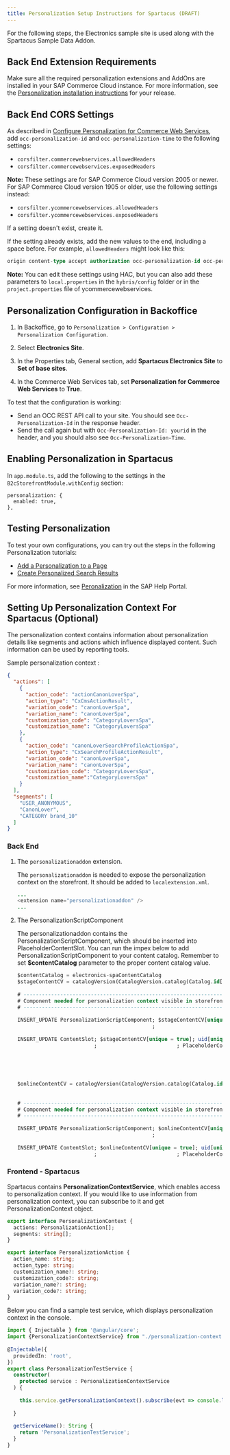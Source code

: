 ```yaml
---
title: Personalization Setup Instructions for Spartacus (DRAFT)
---
```


For the following steps, the Electronics sample site is used along with the Spartacus Sample Data Addon.

## Back End Extension Requirements

Make sure all the required personalization extensions and AddOns are installed in your SAP Commerce Cloud instance. For more information, see the [Personalization installation instructions](https://help.sap.com/viewer/86dd1373053a4c2da8f9885cc9fbe55d/latest/en-US/6a0dae49ef2c4fe3b475084079cb7360.html) for your release.

## Back End CORS Settings

As described in [Configure Personalization for Commerce Web Services](https://help.sap.com/viewer/86dd1373053a4c2da8f9885cc9fbe55d/latest/en-US/e970070f997041c7b3f3e77fcb762744.html), add `occ-personalization-id` and `occ-personalization-time` to the following settings:

- `corsfilter.commercewebservices.allowedHeaders`
- `corsfilter.commercewebservices.exposedHeaders`

**Note:** These settings are for SAP Commerce Cloud version 2005 or newer. For SAP Commerce Cloud version 1905 or older, use the following settings instead:

- `corsfilter.ycommercewebservices.allowedHeaders`
- `corsfilter.ycommercewebservices.exposedHeaders`

If a setting doesn't exist, create it.

If the setting already exists, add the new values to the end, including a space before. For example, `allowedHeaders` might look like this:

```sql
origin content-type accept authorization occ-personalization-id occ-personalization-time
```

**Note:** You can edit these settings using HAC, but you can also add these parameters to `local.properties` in the `hybris/config` folder or in the `project.properties` file of ycommercewebservices.

## Personalization Configuration in Backoffice

1. In Backoffice, go to `Personalization > Configuration > Personalization Configuration`.

2. Select **Electronics Site**.

3. In the Properties tab, General section, add **Spartacus Electronics Site** to **Set of base sites**.

4. In the Commerce Web Services tab, set **Personalization for Commerce Web Services** to **True**.

  To test that the configuration is working:

  - Send an OCC REST API call to your site. You should see `Occ-Personalization-Id` in the response header. 
  - Send the call again but with `Occ-Personalization-Id: yourid` in the header,  and you should also see `Occ-Personalization-Time`.

## Enabling Personalization in Spartacus

In `app.module.ts`, add the following to the settings in the `B2cStorefrontModule.withConfig` section:

```
personalization: {
  enabled: true,
},
```

## Testing Personalization

To test your own configurations, you can try out the steps in the following Personalization tutorials:

- [Add a Personalization to a Page](https://enable.cx.sap.com/media/Add+a+Personalization+to+a+Page+-+SAP+Commerce+Cloud/1_0nu4ayiu)
- [Create Personalized Search Results](https://enable.cx.sap.com/media/Create+Personalized+Search+Results+-+SAP+Commerce+Cloud/1_5dhey09h)

For more information, see [Peronalization](https://help.sap.com/viewer/86dd1373053a4c2da8f9885cc9fbe55d/latest/en-US/2aee3397ba474c0ba959e43f0fc5d3d4.html) in the SAP Help Portal.

## Setting Up Personalization Context For Spartacus (Optional)

The personalization context contains information about personalization details like segments and actions which influence displayed content. Such information can be used by reporting tools.

Sample personalization context :

```json
{
  "actions": [
    {
      "action_code": "actionCanonLoverSpa",
      "action_type": "CxCmsActionResult",
      "variation_code": "canonLoverSpa",
      "variation_name": "canonLoverSpa",
      "customization_code": "CategoryLoversSpa",
      "customization_name": "CategoryLoversSpa"
    },
    {
      "action_code": "canonLoverSearchProfileActionSpa",
      "action_type": "CxSearchProfileActionResult",
      "variation_code": "canonLoverSpa",
      "variation_name": "canonLoverSpa",
      "customization_code": "CategoryLoversSpa",
      "customization_name":"CategoryLoversSpa"
    }
  ],
  "segments": [
    "USER_ANONYMOUS",
    "CanonLover",
    "CATEGORY brand_10"
  ]
}
```

### Back End

1. The `personalizationaddon` extension.

    The `personalizationaddon` is needed to expose the personalization context on the storefront.
    It should be added to `localextension.xml`.

    ```java
    ...
    <extension name="personalizationaddon" />
    ...
    ```

2. The PersonalizationScriptComponent

    The personalizationaddon contains the PersonalizationScriptComponent, which should be inserted into PlaceholderContentSlot. 
    You can run the impex below to add PersonalizationScriptComponent to your content catalog. 
    Remember to set **$contentCatalog** parameter to the proper content catalog value.
  
   ```sql
   $contentCatalog = electronics-spaContentCatalog
   $stageContentCV = catalogVersion(CatalogVersion.catalog(Catalog.id[default=$contentCatalog]), CatalogVersion.version[default=Staged])[default=$contentCatalog:Staged]
  
   # -----------------------------------------------------------------------
   # Component needed for personalization context visible in storefront
   # -----------------------------------------------------------------------
  
   INSERT_UPDATE PersonalizationScriptComponent; $stageContentCV[unique = true]; uid[unique = true]             ; name                  ;
                                               ;                          ; PersonalizationScriptComponent ; PersonalizationScript ; PersonalizationScript ; ;
  
   INSERT_UPDATE ContentSlot; $stageContentCV[unique = true]; uid[unique = true]     ; active; cmsComponents(uid, $stageContentCV)[mode = append]
                            ;                          ; PlaceholderContentSlot ; true  ; PersonalizationScriptComponent
     
     
     
     
     
   $onlineContentCV = catalogVersion(CatalogVersion.catalog(Catalog.id[default=$contentCatalog]), CatalogVersion.version[default=Online])[default=$contentCatalog:Online]
     
     
   # -----------------------------------------------------------------------
   # Component needed for personalization context visible in storefront
   # -----------------------------------------------------------------------
     
   INSERT_UPDATE PersonalizationScriptComponent; $onlineContentCV[unique = true]; uid[unique = true]             ; name                  ;
                                               ;                          ; PersonalizationScriptComponent ; PersonalizationScript ; PersonalizationScript ; ;
     
   INSERT_UPDATE ContentSlot; $onlineContentCV[unique = true]; uid[unique = true]     ; active; cmsComponents(uid, $onlineContentCV)[mode = append]
                            ;                          ; PlaceholderContentSlot ; true  ; PersonalizationScriptComponent
   
    ```

### Frontend - Spartacus

Spartacus contains **PersonalizationContextService**, which enables access to personalization context. 
If you would like to use information from personalization context, you can subscribe to it and get PersonalizationContext object.

```ts
export interface PersonalizationContext {
  actions: PersonalizationAction[];
  segments: string[];
}

export interface PersonalizationAction {
  action_name: string;
  action_type: string;
  customization_name?: string;
  customization_code?: string;
  variation_name?: string;
  variation_code?: string;
}
```

Below you can find a sample test service, which displays personalization context in the console. 

```ts
import { Injectable } from '@angular/core';
import {PersonalizationContextService} from "./personalization-context.service";
  
@Injectable({
  providedIn: 'root',
})
export class PersonalizationTestService {
  constructor(
    protected service : PersonalizationContextService
  ) {
  
    this.service.getPersonalizationContext().subscribe(evt => console.log(evt));
  
  }
  
  getServiceName(): String {
    return 'PersonalizationTestService';
  }
}
```
